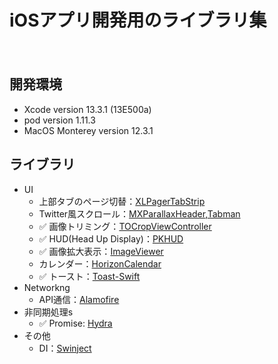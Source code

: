 iOSアプリ開発用のライブラリ集
====
　
## 開発環境
- Xcode version 13.3.1 (13E500a)
- pod version 1.11.3
- MacOS Monterey version 12.3.1

## ライブラリ
- UI
  - 上部タブのページ切替：[XLPagerTabStrip](https://github.com/xmartlabs/XLPagerTabStrip)  
  - Twitter風スクロール：[MXParallaxHeader](https://github.com/maxep/MXParallaxHeader),[Tabman](https://github.com/uias/Tabman)
  - ✅ 画像トリミング：[TOCropViewController](https://github.com/TimOliver/TOCropViewController)  
  - ✅ HUD(Head Up Display)：[PKHUD](https://github.com/pkluz/PKHUD)
  - ✅ 画像拡大表示：[ImageViewer](https://github.com/Krisiacik/ImageViewer)
  - カレンダー：[HorizonCalendar](https://github.com/airbnb/HorizonCalendar)
  - ✅ トースト：[Toast-Swift](https://github.com/scalessec/Toast-Swift)
- Networkng
  - API通信：[Alamofire](https://github.com/Alamofire/Alamofire)
- 非同期処理s
  - ✅ Promise: [Hydra](https://github.com/malcommac/Hydra)
- その他
  - DI：[Swinject](https://github.com/Swinject/Swinject)